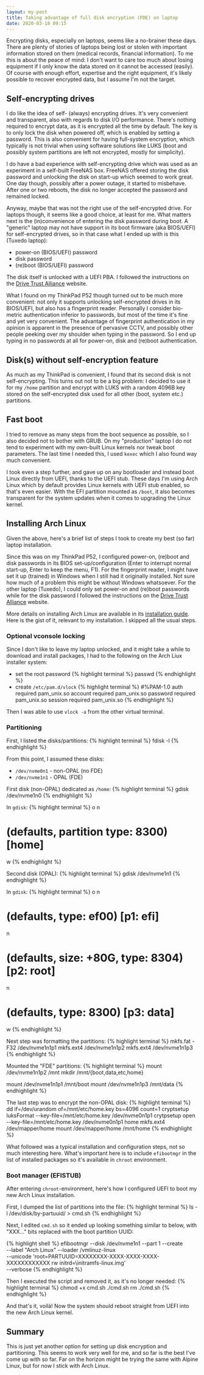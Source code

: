 ```yaml
---
layout: my-post
title: Taking advantage of full disk encryption (FDE) on laptop
date: 2020-03-18 09:15
---
```


Encrypting disks, especially on laptops, seems like a no-brainer these days.
There are plenty of stories of laptops being lost or stolen with important
information stored on them (medical records, financial information).  To me this
is about the peace of mind: I don't want to care too much about losing equipment
if I only know the data stored on it cannot be accessed (easily).  Of course
with enough effort, expertise and the right equipment, it's likely possible to
recover encrypted data, but I assume I'm not the target.

## Self-encrypting drives

I do like the idea of self- (always) encrypting drives.  It's very convenient
and transparent, also with regards to disk I/O performance.  There's nothing
required to encrypt data, as it is encrypted all the time by default.  The key
is to only lock the disk when powered off, which is enabled by setting a
password.  This is also convenient for having full-system encryption, which
typically is not trivial when using software solutions like LUKS (boot and
possibly system partitions are left not encrypted, mostly for simplicity).

I do have a bad experience with self-encrypting drive which was used as an
experiment in a self-built FreeNAS box.  FreeNAS offered storing the disk
password and unlocking the disk on start-up which seemed to work great.  One day
though, possibly after a power outage, it started to misbehave.  After one or
two reboots, the disk no longer accepted the password and remained locked.

Anyway, maybe that was not the right use of the self-encrypted drive.  For
laptops though, it seems like a good choice, at least for me.  What matters next
is the (in)convenience of entering the disk password during boot.  A "generic"
laptop may not have support in its boot firmware (aka BIOS/UEFI) for
self-encrypted drives, so in that case what I ended up with is this (Tuxedo
laptop):

* power-on (BIOS/UEFI) password
* disk password
* (re)boot (BIOS/UEFI) password

The disk itself is unlocked with a UEFI PBA.  I followed the instructions on the
[Drive Trust
Alliance](https://github.com/Drive-Trust-Alliance/sedutil/wiki/Encrypting-your-drive)
website.

What I found on my ThinkPad P52 though turned out to be much more convenient:
not only it supports unlocking self-encrypted drives in its BIOS/UEFI, but also
has a fingerprint reader.  Personally I consider bio-metric authentication
inferior to passwords, but most of the time it's fine and yet very convenient.
The advantage of fingerprint authentication in my opinion is apparent in the
presence of pervasive CCTV, and possibly other people peeking over my shoulder
when typing in the password.  So I end up typing in no passwords at all for
power-on, disk and (re)boot authentication.

## Disk(s) without self-encryption feature

As much as my ThinkPad is convenient, I found that its second disk is not
self-encrypting.  This turns out not to be a big problem: I decided to use it
for my `/home` partition and encrypt with LUKS with a random 4096B key stored on
the self-encrypted disk used for all other (boot, system etc.) partitions.

## Fast boot

I tried to remove as many steps from the boot sequence as possible, so I also
decided not to bother with GRUB.  On my "production" laptop I do not tend to
experiment with my own-built Linux kernels nor tweak boot parameters.  The last
time I needed this, I used `kexec` which I also found way much convenient.

I took even a step further, and gave up on any bootloader and instead boot Linux
directly from UEFI, thanks to the UEFI stub.  These days I'm using Arch Linux
which by default provides Linux kernels with UEFI stub enabled, so that's even
easier.  With the EFI partition mounted as `/boot`, it also becomes transparent
for the system updates when it comes to upgrading the Linux kernel.

## Installing Arch Linux

Given the above, here's a brief list of steps I took to create my best (so far)
laptop installation.

Since this was on my ThinkPad P52, I configured power-on, (re)boot and disk
passwords in its BIOS set-up/configuration (Enter to interrupt normal start-up,
Enter to keep the menu, F1).  For the fingerprint reader, I might have set it up
(trained) in Windows when I still had it originally installed.  Not sure how
much of a problem this might be without Windows whatsoever.  For the other
laptop (Tuxedo), I could only set power-on and (re)boot passwords while for the
disk password I followed the instructions on the [Drive Trust
Alliance](https://github.com/Drive-Trust-Alliance/sedutil/wiki/Encrypting-your-drive)
website.

More details on installing Arch Linux are available in its [installation
guide](https://wiki.archlinux.org/index.php/Installation_guide).  Here is the
gist of it, relevant to my installation.  I skipped all the usual steps.

### Optional vconsole locking

Since I don't like to leave my laptop unlocked, and it might take a while to
download and install packages, I had to the following on the Arch Liux installer
system:

- set the root password
{% highlight terminal %}
passwd
{% endhighlight %}
- create `/etc/pam.d/vlock`
{% highlight terminal %}
#%PAM-1.0
auth required pam_unix.so
account required pam_unix.so
password required pam_unix.so
session required pam_unix.so
{% endhighlight %}

Then I was able to use `vlock -a` from the other virtual terminal.

### Partitioning

First, I listed the disks/partitions:
{% highlight terminal %}
fdisk -l
{% endhighlight %}

From this point, I assumed these disks:
- `/dev/nvme0n1` - non-OPAL (no FDE)
- `/dev/nvme1n1` - OPAL (FDE)

First disk (non-OPAL) dedicated as `/home`:
{% highlight terminal %}
gdisk /dev/nvme1n0
{% endhighlight %}

In `gdisk`:
{% highlight terminal %}
o
n
# (defaults, partition type: 8300) [home]
w
{% endhighlight %}

Second disk (OPAL):
{% highlight terminal %}
gdisk /dev/nvme1n1
{% endhighlight %}

In `gdisk`:
{% highlight terminal %}
o
n
# (defaults, type: ef00) [p1: efi]
n
# (defaults, size: +80G, type: 8304) [p2: root]
n
# (defaults, type: 8300) [p3: data]
w
{% endhighlight %}

Next step was formatting the partitions:
{% highlight terminal %}
mkfs.fat -F32 /dev/nvme1n1p1
mkfs.ext4 /dev/nvme1n1p2
mkfs.ext4 /dev/nvme1n1p3
{% endhighlight %}

Mounted the "FDE" partitions:
{% highlight terminal %}
mount /dev/nvme1n1p2 /mnt
mkdir /mnt/{boot,data,etc,home}

mount /dev/nvme1n1p1 /mnt/boot
mount /dev/nvme1n1p3 /mnt/data
{% endhighlight %}

The last step was to encrypt the non-OPAL disk:
{% highlight terminal %}
dd if=/dev/urandom of=/mnt/etc/home.key bs=4096 count=1
cryptsetup luksFormat --key-file=/mnt/etc/home.key /dev/nvme0n1p1
crytpsetup open --key-file=/mnt/etc/home.key /dev/nvme0n1p1 home
mkfs.ext4 /dev/mapper/home
mount /dev/mapper/home /mnt/home
{% endhighlight %}

What followed was a typical installation and configuration steps, not so much
interesting here.  What's important here is to include `efibootmgr` in the list
of installed packages so it's available in `chroot` environment.

### Boot manager (EFISTUB)

After entering `chroot`-environment, here's how I configured UEFI to boot my new
Arch Linux installation.

First, I dumped the list of partitions into the file:
{% highlight terminal %}
ls -l /dev/disk/by-partuuid/ > cmd.sh
{% endhighlight %}

Next, I edited `cmd.sh` so it ended up looking something similar to below, with
"XXX..." bits replaced with the boot partition UUID:

{% highlight shell %}
efibootmgr --disk /dev/nvme1n1 --part 1 --create \
           --label "Arch Linux" --loader /vmlinuz-linux \
		   --unicode 'root=PARTUUID=XXXXXXXX-XXXX-XXXX-XXXX-XXXXXXXXXXXX rw initrd=\initramfs-linux.img' \
		   --verbose
{% endhighlight %}

Then I executed the script and removed it, as it's no longer needed:
{% highlight terminal %}
chmod +x cmd.sh
./cmd.sh
rm ./cmd.sh
{% endhighlight %}

And that's it, voilà!  Now the system should reboot straight from UEFI into the
new Arch Linux kernel.

## Summary

This is just yet another option for setting up disk encryption and
partitioning.  This seems to work very well for me, and so far is the best I've
come up with so far.  Far on the horizon might be trying the same with Alpine
Linux, but for now I stick with Arch Linux.
